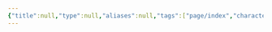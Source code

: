 ```yaml
---
{"title":null,"type":null,"aliases":null,"tags":["page/index","character","page"],"cssclasses":["paper","justified"],"created":"20/10/2024 - 04:58 PM","updated":"20/10/2024 - 11:56 PM","encoded":"Character%20Index.md","link":null,"publish":true,"path":"content/index.md","permalink":"/content/index/","PassFrontmatter":true}
---
```


